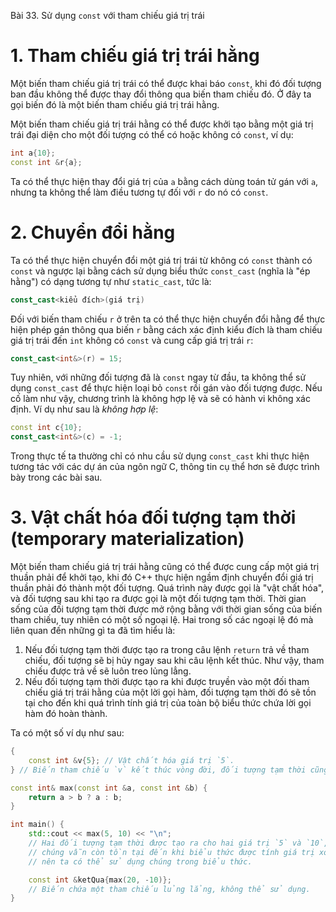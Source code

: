 Bài 33. Sử dụng `const` với tham chiếu giá trị trái
# 1. Tham chiếu giá trị trái hằng

Một biến tham chiếu giá trị trái có thể được khai báo `const`, khi đó đối tượng ban đầu không thể được thay đổi thông
qua biến tham chiếu đó. Ở đây ta gọi biến đó là một biến tham chiếu giá trị trái hằng.

Một biến tham chiếu giá trị trái hằng có thể được khởi tạo bằng một giá trị trái đại diện cho một đối tượng có thể có
hoặc không có `const`, ví dụ:

```cpp
int a{10};
const int &r{a};
```

Ta có thể thực hiện thay đổi giá trị của `a` bằng cách dùng toán tử gán với `a`, nhưng ta không thể làm điều tương tự
đối với `r` do nó có `const`.

# 2. Chuyển đổi hằng

Ta có thể thực hiện chuyển đổi một giá trị trái từ không có `const` thành có `const` và ngược lại bằng cách sử dụng biểu
thức `const_cast` (nghĩa là "ép hằng") có dạng tương tự như `static_cast`, tức là:

```cpp
const_cast<kiểu đích>(giá trị)
```

Đối với biến tham chiếu `r` ở trên ta có thể thực hiện chuyển đổi hằng để thực hiện phép gán thông qua biến `r` bằng
cách xác định kiểu đích là tham chiếu giá trị trái đến `int` không có `const` và cung cấp giá trị trái `r`:

```cpp
const_cast<int&>(r) = 15;
```

Tuy nhiên, với những đối tượng đã là `const` ngay từ đầu, ta không thể sử dụng `const_cast` để thực hiện loại bỏ `const`
rồi gán vào đối tượng được. Nếu cố làm như vậy, chương trình là không hợp lệ và sẽ có hành vi không xác định. Ví dụ như
sau là *không hợp lệ*:

```cpp
const int c{10};
const_cast<int&>(c) = -1;
```

Trong thực tế ta thường chỉ có nhu cầu sử dụng `const_cast` khi thực hiện tương tác với các dự án của ngôn ngữ C, thông
tin cụ thể hơn sẽ được trình bày trong các bài sau.

# 3. Vật chất hóa đối tượng tạm thời (temporary materialization)

Một biến tham chiếu giá trị trái hằng cũng có thể được cung cấp một giá trị thuần phải để khởi tạo, khi đó C++ thực hiện
ngầm định chuyển đổi giá trị thuần phải đó thành một đối tượng. Quá trình này được gọi là "vật chất hóa", và đối tượng
sau khi tạo ra được gọi là một đối tượng tạm thời. Thời gian sống của đối tượng tạm thời được mở rộng bằng với thời gian
sống của biến tham chiếu, tuy nhiên có một số ngoại lệ. Hai trong số các ngoại lệ đó mà liên quan đến những gì ta đã tìm
hiểu là:

1. Nếu đối tượng tạm thời được tạo ra trong câu lệnh `return` trả về tham chiếu, đối tượng sẽ bị hủy ngay sau khi câu
lệnh kết thúc. Như vậy, tham chiếu được trả về sẽ luôn treo lủng lẳng.
2. Nếu đối tượng tạm thời được tạo ra khi được truyền vào một đối tham chiếu giá trị trái hằng của một lời gọi hàm, đối
tượng tạm thời đó sẽ tồn tại cho đến khi quá trình tính giá trị của toàn bộ biểu thức chứa lời gọi hàm đó hoàn thành.

Ta có một số ví dụ như sau:

```cpp
{
	const int &v{5}; // Vật chất hóa giá trị `5`.
} // Biến tham chiếu `v` kết thúc vòng đời, đối tượng tạm thời cũng bị hủy bỏ.
```

```cpp
const int& max(const int &a, const int &b) {
	return a > b ? a : b;
}

int main() {
	std::cout << max(5, 10) << "\n";
	// Hai đối tượng tạm thời được tạo ra cho hai giá trị `5` và `10`,
	// chúng vẫn còn tồn tại đến khi biểu thức được tính giá trị xong,
	// nên ta có thể sử dụng chúng trong biểu thức.

	const int &ketQua{max(20, -10)};
	// Biến chứa một tham chiếu lủng lẳng, không thể sử dụng.
}
```